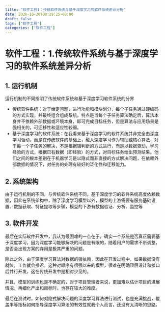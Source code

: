 ```yaml
---
title: "软件工程1：传统软件系统与基于深度学习的软件系统差异分析"
date: 2020-10-20T08:29:25+08:00
draft: false
tags: ["软件工程"]
categories: ["软件工程"]
---
```

# 软件工程：1.传统软件系统与基于深度学习的软件系统差异分析

## 1. 运行机制
运行机制的不同指明了传统软件系统和基于深度学习软件系统的分界
- 传统软件系统：对于给定问题，进行功能和模块划分，每个子任务通过硬编码的方式实现，并最终组合组成系统。特点是当每个子任务算法确定后，算法本身并不依赖外部数据或环境本身，即可完成目标任务，但是算法与应用场景是强相关的，可迁移性和适应性较弱。
- 基于深度学习的软件系统：在我看来基于深度学习的软件系统并非完全由深度学习驱动，而是在传统软件的基础上，融入深度学习作为辅助或核心算法，对于每一个子任务的解决，不是根据辑判断的方式进行，而是以数据驱动，学习经验的方式，根据已有数据（即经验）的方式，对目标任务给出预测结果。他们之间的根本差别在于机器学习是以隐式而非直接的方式解决问题，在依赖外部数据的情况下，对任务的处理有较好的泛化性和迁移能力。

## 2. 系统架构

由于运行机制的不同，与传统软件系统不同，基于深度学习的软件系统高度依赖数据，因此在系统架构中，除了深度学习模型以外，模型的上游需要有服务基础设置、数据获取、特征提取等步骤，模型的下游有数据验证、分析、监控等

## 3. 软件开发

最后在实际软件开发中，我认为最困难的一点在于，确实一个系统是否真正需要基于深度学习，因为深度学习能够解决的问题是有限的，随着用户的需求不断调整，是否会出现方案的弃用是极其严重的问题。

除此之外，由于深度学习算法对数据的强依赖，因此在开发过程中，如果数据没有就位，工作就会推迟，这种对顺序有很强以来的模型，很难在明确顶层设计和接口后并行开发，这在传统开发中是相对少见的。

并且，模型的训练也是不确定的，对于项目管理者来说，更加难以估计项目的进展情况，再细化产出和目标时，也存在较大的难度。

最后在测试时，如何对隐式解决问题的深度学习算法进行测试，也是充满挑战，覆盖率等指标如何指导深度学习算法的有效性就我个人而言，还没有太清晰的思路。